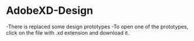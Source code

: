 # AdobeXD-Design
 -There is replaced some design prototypes
 -To open one of the prototypes, click on the file with .xd extension and download it.
